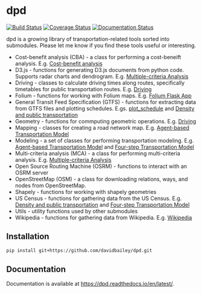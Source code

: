 # dpd

[![Build Status](https://travis-ci.com/davidbailey/dpd.svg?branch=trunk)](https://travis-ci.com/davidbailey/dpd)
[![Coverage Status](https://coveralls.io/repos/github/davidbailey/dpd/badge.svg?branch=trunk)](https://coveralls.io/github/davidbailey/dpd?branch=trunk)
[![Documentation Status](https://readthedocs.org/projects/dpd/badge/?version=latest)](https://dpd.readthedocs.io/en/latest/?badge=latest)

dpd is a growing library of transportation-related tools sorted into submodules. Please let me know if you find these tools useful or interesting.

* Cost-benefit analysis (CBA) - a class for performing a cost-beneift analysis. E.g. [Cost-benefit analysis](https://dpd.readthedocs.io/en/latest/notebooks/cba.html)
* D3.js - functions for generating D3.js documents from python code. Supports radar charts and dendrogram. E.g. [Multiple-criteria Analysis](https://dpd.readthedocs.io/en/latest/notebooks/mca.html)
* Driving - classes to calculate driving times along routes, specifically timetables for public transportation routes. E.g. [Driving](https://dpd.readthedocs.io/en/latest/notebooks/driving.html)
* Folium - functions for working with Folium maps. E.g. [Folium Flask App](https://dpd.readthedocs.io/en/latest/notebooks/folium_flask_app.html)
* General Transit Feed Specification (GTFS) - functions for extracting data from GTFS files and plotting schedules. E.gs. [plot_schedule](https://dpd.readthedocs.io/en/latest/notebooks/plot_schedule.html) and [Density and public transportation](https://dpd.readthedocs.io/en/latest/notebooks/density_and_public_transportation.html)
* Geometry - functions for commputing geometric operations. E.g. [Driving](https://dpd.readthedocs.io/en/latest/notebooks/driving.html)
* Mapping - classes for creating a road network map. E.g. [Agent-based Transportation Model](https://dpd.readthedocs.io/en/latest/notebooks/agent-based_transportation_model.html)
* Modeling - a set of classes for performing transportation modeling. E.g. [Agent-based Transportation Model](https://dpd.readthedocs.io/en/latest/notebooks/agent-based_transportation_model.html) and [Four-step Transportation Model](https://dpd.readthedocs.io/en/latest/notebooks/four_step_transportation_model.html)
* Multi-criteria analysis (MCA) - a class for performing multi-criteria analysis. E.g. [Multiple-criteria Analysis](https://dpd.readthedocs.io/en/latest/notebooks/mca.html)
* Open Source Routing Machine (OSRM) - functions to interact with an OSRM server
* OpenStreetMap (OSM) - a class for downloading relations, ways, and nodes from OpenStreetMap.
* Shapely - functions for working with shapely geometries
* US Census -  functions for gathering data from the US Census. E.g. [Density and public transportation](https://dpd.readthedocs.io/en/latest/notebooks/density_and_public_transportation.html) and [Four-step Transportation Model](https://dpd.readthedocs.io/en/latest/notebooks/four_step_transportation_model.html)
* Utils - utility functions used by other submodules
* Wikipedia - functions for gathering data from Wikipedia. E.g. [Wikipedia](https://dpd.readthedocs.io/en/latest/notebooks/wikipedia.html)

Installation
--------

```bash
pip install git+https://github.com/davidbailey/dpd.git
```

Documentation
--------

Documentation is available at https://dpd.readthedocs.io/en/latest/.
